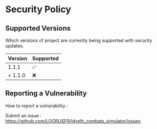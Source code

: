 # Security Policy

## Supported Versions

Which versions of project are currently being supported with security updates.

| Version | Supported          |
| ------- | ------------------ |
| 1.1.1   | :white_check_mark: |
| < 1.1.0   | :x:                |

## Reporting a Vulnerability

How to report a vulnerability :

Submit an issue : https://github.com/LOGRUSFR/ldvelh_combats_simulator/issues
